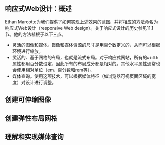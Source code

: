 ## 响应式Web设计：概述

Ethan Marcotte为我们提供了如何实现上述效果的蓝图，并将相应的方法命名为响应式Web设计（responsive Web design）。关于响应式设计的历史参见11.1节。他的方法植根于以下三点。

- 灵活的图像和媒体。图像和媒体资源的尺寸是用百分数定义的，从而可以根据环境进行缩放。
- 灵活的、基于网格的布局，也就是流式布局。对于响应式网站，所有的`width`属性都用百分数设定，因此所有的布局成分都是相对的。其他水平属性通常也会使用相对单位（em、百分数和rem等）。
- 媒体查询。使用这项技术，可以根据媒体特征（如浏览器可视页面区域的宽度）对设计进行调整。

## 创建可伸缩图像

## 创建弹性布局网格

## 理解和实现媒体查询